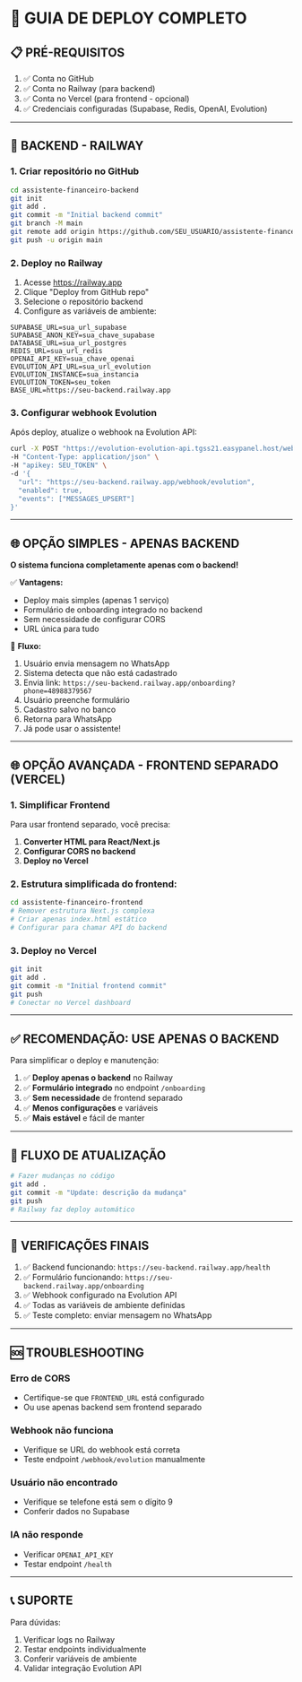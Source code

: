 # 🚀 GUIA DE DEPLOY COMPLETO

## 📋 PRÉ-REQUISITOS

1. ✅ Conta no GitHub
2. ✅ Conta no Railway (para backend)  
3. ✅ Conta no Vercel (para frontend - opcional)
4. ✅ Credenciais configuradas (Supabase, Redis, OpenAI, Evolution)

---

## 🔧 BACKEND - RAILWAY

### 1. Criar repositório no GitHub
```bash
cd assistente-financeiro-backend
git init
git add .
git commit -m "Initial backend commit"
git branch -M main
git remote add origin https://github.com/SEU_USUARIO/assistente-financeiro-backend.git
git push -u origin main
```

### 2. Deploy no Railway
1. Acesse https://railway.app
2. Clique "Deploy from GitHub repo"
3. Selecione o repositório backend
4. Configure as variáveis de ambiente:

```env
SUPABASE_URL=sua_url_supabase
SUPABASE_ANON_KEY=sua_chave_supabase
DATABASE_URL=sua_url_postgres
REDIS_URL=sua_url_redis
OPENAI_API_KEY=sua_chave_openai
EVOLUTION_API_URL=sua_url_evolution
EVOLUTION_INSTANCE=sua_instancia
EVOLUTION_TOKEN=seu_token
BASE_URL=https://seu-backend.railway.app
```

### 3. Configurar webhook Evolution
Após deploy, atualize o webhook na Evolution API:

```bash
curl -X POST "https://evolution-evolution-api.tgss21.easypanel.host/webhook/set/teste_agente_fin" \
-H "Content-Type: application/json" \
-H "apikey: SEU_TOKEN" \
-d '{
  "url": "https://seu-backend.railway.app/webhook/evolution",
  "enabled": true,
  "events": ["MESSAGES_UPSERT"]
}'
```

---

## 🌐 OPÇÃO SIMPLES - APENAS BACKEND

**O sistema funciona completamente apenas com o backend!**

✅ **Vantagens:**
- Deploy mais simples (apenas 1 serviço)
- Formulário de onboarding integrado no backend
- Sem necessidade de configurar CORS
- URL única para tudo

📱 **Fluxo:**
1. Usuário envia mensagem no WhatsApp
2. Sistema detecta que não está cadastrado  
3. Envia link: `https://seu-backend.railway.app/onboarding?phone=48988379567`
4. Usuário preenche formulário
5. Cadastro salvo no banco
6. Retorna para WhatsApp
7. Já pode usar o assistente!

---

## 🌐 OPÇÃO AVANÇADA - FRONTEND SEPARADO (VERCEL)

### 1. Simplificar Frontend
Para usar frontend separado, você precisa:

1. **Converter HTML para React/Next.js**
2. **Configurar CORS no backend**
3. **Deploy no Vercel**

### 2. Estrutura simplificada do frontend:
```bash
cd assistente-financeiro-frontend
# Remover estrutura Next.js complexa
# Criar apenas index.html estático
# Configurar para chamar API do backend
```

### 3. Deploy no Vercel
```bash
git init
git add .
git commit -m "Initial frontend commit"
git push
# Conectar no Vercel dashboard
```

---

## ✅ **RECOMENDAÇÃO: USE APENAS O BACKEND**

Para simplificar o deploy e manutenção:

1. ✅ **Deploy apenas o backend** no Railway
2. ✅ **Formulário integrado** no endpoint `/onboarding`
3. ✅ **Sem necessidade** de frontend separado
4. ✅ **Menos configurações** e variáveis
5. ✅ **Mais estável** e fácil de manter

---

## 🔄 FLUXO DE ATUALIZAÇÃO

```bash
# Fazer mudanças no código
git add .
git commit -m "Update: descrição da mudança"
git push
# Railway faz deploy automático
```

---

## 🧪 VERIFICAÇÕES FINAIS

1. ✅ Backend funcionando: `https://seu-backend.railway.app/health`
2. ✅ Formulário funcionando: `https://seu-backend.railway.app/onboarding`
3. ✅ Webhook configurado na Evolution API
4. ✅ Todas as variáveis de ambiente definidas
5. ✅ Teste completo: enviar mensagem no WhatsApp

---

## 🆘 TROUBLESHOOTING

### Erro de CORS
- Certifique-se que `FRONTEND_URL` está configurado
- Ou use apenas backend sem frontend separado

### Webhook não funciona
- Verifique se URL do webhook está correta
- Teste endpoint `/webhook/evolution` manualmente

### Usuário não encontrado
- Verifique se telefone está sem o dígito 9
- Conferir dados no Supabase

### IA não responde
- Verificar `OPENAI_API_KEY`
- Testar endpoint `/health`

---

## 📞 SUPORTE

Para dúvidas:
1. Verificar logs no Railway
2. Testar endpoints individualmente
3. Conferir variáveis de ambiente
4. Validar integração Evolution API
